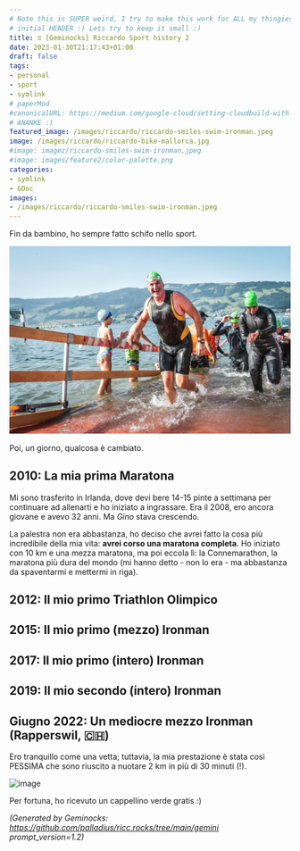 ```yaml
---
# Note this is SUPER weird, I try to make this work for ALL my thingies so there might be some behavioural clatches in the
# initial HEADER :) Lets try to keep it small :)
title: ♊ [Geminocks] Riccardo Sport history 2
date: 2023-01-30T21:17:43+01:00
draft: false
tags:
- personal
- sport
- symlink
# paperMod
#canonicalURL: https://medium.com/google-cloud/setting-cloudbuild-with-pulumi-in-python-330e8b54b2cf
# ANANKE :)
featured_image: /images/riccardo/riccardo-smiles-swim-ironman.jpeg
image: /images/riccardo/riccardo-bike-mallorca.jpg
#image: imagez/riccardo-smiles-swim-ironman.jpeg
#image: images/feature2/color-palette.png
categories:
- symlink
- GDoc
images:
- /images/riccardo/riccardo-smiles-swim-ironman.jpeg
---
```

Fin da bambino, ho sempre fatto schifo nello sport.

![image](imagez/riccardo-smiles-swim-ironman.jpeg)

Poi, un giorno, qualcosa è cambiato.

## 2010: La mia prima Maratona

Mi sono trasferito in Irlanda, dove devi bere 14-15 pinte a settimana per continuare ad allenarti e ho iniziato a ingrassare. Era il 2008, ero ancora giovane e avevo 32 anni. Ma *Gino* stava crescendo.

La palestra non era abbastanza, ho deciso che avrei fatto la cosa più incredibile della mia vita: **avrei corso una maratona completa**. Ho iniziato con 10 km e una mezza maratona, ma poi eccola lì: la Connemarathon, la maratona più dura del mondo (mi hanno detto - non lo era - ma abbastanza da spaventarmi e mettermi in riga).

## 2012: Il mio primo Triathlon Olimpico


## 2015: Il mio primo (mezzo) Ironman


## 2017: Il mio primo (intero) Ironman

## 2019: Il mio secondo (intero) Ironman

## Giugno 2022: Un mediocre mezzo Ironman (Rapperswil, 🇨🇭)

Ero tranquillo come una vetta; tuttavia, la mia prestazione è stata così PESSIMA che sono riuscito a nuotare 2 km in più di 30 minuti (!).

![image](/images/riccardo/riccardo-smiles-swim-ironman.jpeg)

Per fortuna, ho ricevuto un cappellino verde gratis :)


*(Generated by Geminocks: https://github.com/palladius/ricc.rocks/tree/main/gemini prompt_version=1.2)*